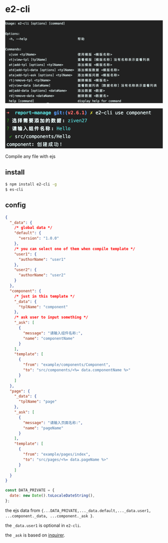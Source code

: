 # e2-cli

![img](./src/example.png)

![img](./src/use.png)

Compile any file with ejs

## install

```bash
$ npm install e2-cli -g
$ es-cli
```

## config

```JSON
{
  "_data": {
    /* global data */
    "default": {
      "version": "1.0.0"
    },
    /* you can select one of them when compile template */
    "user1": {
      "authorName": "user1"
    },
    "user2": {
      "authorName": "user2"
    }
  },
  "component": {
    /* just in this template */
    "_data": {
      "tplName": "component"
    },
    /* ask user to input something */
    "_ask": [
      {
        "message": "请输入组件名称:",
        "name": "componentName"
      }
    ],
    "template": [
      {
        "from": "example/components/Component",
        "to": "src/components/<%= data.componentName %>"
      }
    ]
  },
  "page": {
    "_data": {
      "tplName": "page"
    },
    "_ask": [
      {
        "message": "请输入页面名称:",
        "name": "pageName"
      }
    ],
    "template": [
      {
        "from": "example/pages/index",
        "to": "src/pages/<%= data.pageName %>"
      }
    ]
  }
}
```

```js
const DATA_PRIVATE = {
  date: new Date().toLocaleDateString(),
};
```

the ejs data from `{...DATA_PRIVATE,..._data.default,..._data.user1, ...component._data, ...component._ask }`.

the `_data.user1` is optional in `e2-cli`.

the `_ask` is based on [inquirer](https://www.npmjs.com/package/inquirer).

